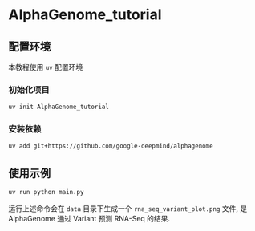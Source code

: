 # AlphaGenome_tutorial

## 配置环境

本教程使用 `uv` 配置环境

### 初始化项目

```bash
uv init AlphaGenome_tutorial
```

### 安装依赖

```bash
uv add git+https://github.com/google-deepmind/alphagenome
```

## 使用示例

```bash
uv run python main.py
```

运行上述命令会在 `data` 目录下生成一个 `rna_seq_variant_plot.png` 文件,
是 AlphaGenome 通过 Variant 预测 RNA-Seq 的结果.
